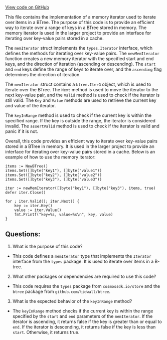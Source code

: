 [View code on GitHub](https://github.com/cosmos/cosmos-sdk/blob/main/store/cachekv/internal/memiterator.go)

This file contains the implementation of a memory iterator used to iterate over items in a BTree. The purpose of this code is to provide an efficient way to iterate over a range of keys in a BTree stored in memory. The memory iterator is used in the larger project to provide an interface for iterating over key-value pairs stored in a cache.

The `memIterator` struct implements the `types.Iterator` interface, which defines the methods for iterating over key-value pairs. The `newMemIterator` function creates a new memory iterator with the specified start and end keys, and the direction of iteration (ascending or descending). The `start` and `end` keys define the range of keys to iterate over, and the `ascending` flag determines the direction of iteration.

The `memIterator` struct contains a `btree.IterG` object, which is used to iterate over the BTree. The `Next` method is used to move the iterator to the next key-value pair, and the `Valid` method is used to check if the iterator is still valid. The `Key` and `Value` methods are used to retrieve the current key and value of the iterator.

The `keyInRange` method is used to check if the current key is within the specified range. If the key is outside the range, the iterator is considered invalid. The `assertValid` method is used to check if the iterator is valid and panic if it is not.

Overall, this code provides an efficient way to iterate over key-value pairs stored in a BTree in memory. It is used in the larger project to provide an interface for iterating over key-value pairs stored in a cache. Below is an example of how to use the memory iterator:

```
items := NewBTree()
items.Set([]byte("key1"), []byte("value1"))
items.Set([]byte("key2"), []byte("value2"))
items.Set([]byte("key3"), []byte("value3"))

iter := newMemIterator([]byte("key1"), []byte("key3"), items, true)
defer iter.Close()

for ; iter.Valid(); iter.Next() {
    key := iter.Key()
    value := iter.Value()
    fmt.Printf("key=%s, value=%s\n", key, value)
}
```
## Questions: 
 1. What is the purpose of this code?
- This code defines a `memIterator` type that implements the `Iterator` interface from the `types` package. It is used to iterate over items in a B-tree.

2. What other packages or dependencies are required to use this code?
- This code requires the `types` package from `cosmossdk.io/store` and the `btree` package from `github.com/tidwall/btree`.

3. What is the expected behavior of the `keyInRange` method?
- The `keyInRange` method checks if the current key is within the range specified by the `start` and `end` parameters of the `memIterator`. If the iterator is ascending, it returns false if the key is greater than or equal to `end`. If the iterator is descending, it returns false if the key is less than `start`. Otherwise, it returns true.